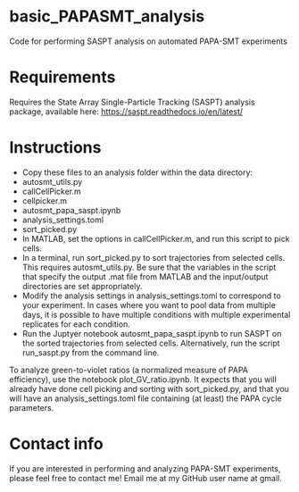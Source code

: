 # basic_PAPASMT_analysis
Code for performing SASPT analysis on automated PAPA-SMT experiments

# Requirements
Requires the State Array Single-Particle Tracking (SASPT) analysis package, available here: https://saspt.readthedocs.io/en/latest/

# Instructions
*	Copy these files to an analysis folder within the data directory:
  * autosmt_utils.py
  * callCellPicker.m
 * cellpicker.m
 * autosmt_papa_saspt.ipynb
 * analysis_settings.toml
 * sort_picked.py
* In MATLAB, set the options in callCellPicker.m, and run this script to pick cells.
* In a terminal, run sort_picked.py to sort trajectories from selected cells. This requires autosmt_utils.py. Be sure that the variables in the script that specify the output .mat file from MATLAB and the input/output directories are set appropriately.
* Modify the analysis settings in analysis_settings.toml to correspond to your experiment. In cases where you want to pool data from multiple days, it is possible to have multiple conditions with multiple experimental replicates for each condition.
* Run the Juptyer notebook autosmt_papa_saspt.ipynb to run SASPT on the sorted trajectories from selected cells. Alternatively, run the script run_saspt.py from the command line.

To analyze green-to-violet ratios (a normalized measure of PAPA efficiency), use the notebook plot_GV_ratio.ipynb. It expects that you will already have done cell picking and sorting with sort_picked.py, and that you will have an analysis_settings.toml file containing (at least) the PAPA cycle parameters.

# Contact info
If you are interested in performing and analyzing PAPA-SMT experiments, please feel free to contact me! Email me at my GitHub user name at gmail.
